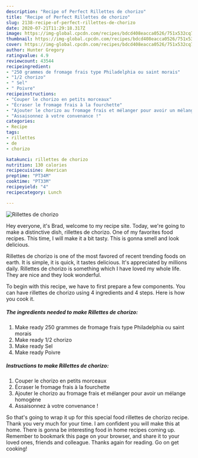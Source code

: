 ```yaml
---
description: "Recipe of Perfect Rillettes de chorizo"
title: "Recipe of Perfect Rillettes de chorizo"
slug: 2138-recipe-of-perfect-rillettes-de-chorizo
date: 2020-07-21T11:29:18.317Z
image: https://img-global.cpcdn.com/recipes/bdcd408eacca0526/751x532cq70/rillettes-de-chorizo-photo-principale-de-la-recette.jpg
thumbnail: https://img-global.cpcdn.com/recipes/bdcd408eacca0526/751x532cq70/rillettes-de-chorizo-photo-principale-de-la-recette.jpg
cover: https://img-global.cpcdn.com/recipes/bdcd408eacca0526/751x532cq70/rillettes-de-chorizo-photo-principale-de-la-recette.jpg
author: Hunter Gregory
ratingvalue: 4.9
reviewcount: 43544
recipeingredient:
- "250 grammes de fromage frais type Philadelphia ou saint morais"
- "1/2 chorizo"
- " Sel"
- " Poivre"
recipeinstructions:
- "Couper le chorizo en petits morceaux"
- "Écraser le fromage frais à la fourchette"
- "Ajouter le chorizo au fromage frais et mélanger pour avoir un mélange homogène"
- "Assaisonnez à votre convenance !"
categories:
- Recipe
tags:
- rillettes
- de
- chorizo

katakunci: rillettes de chorizo 
nutrition: 130 calories
recipecuisine: American
preptime: "PT34M"
cooktime: "PT33M"
recipeyield: "4"
recipecategory: Lunch

---
```



![Rillettes de chorizo](https://img-global.cpcdn.com/recipes/bdcd408eacca0526/751x532cq70/rillettes-de-chorizo-photo-principale-de-la-recette.jpg)

Hey everyone, it's Brad, welcome to my recipe site. Today, we're going to make a distinctive dish, rillettes de chorizo. One of my favorites food recipes. This time, I will make it a bit tasty. This is gonna smell and look delicious.



Rillettes de chorizo is one of the most favored of recent trending foods on earth. It is simple, it is quick, it tastes delicious. It's appreciated by millions daily. Rillettes de chorizo is something which I have loved my whole life. They are nice and they look wonderful.


To begin with this recipe, we have to first prepare a few components. You can have rillettes de chorizo using 4 ingredients and 4 steps. Here is how you cook it.

<!--inarticleads1-->

##### The ingredients needed to make Rillettes de chorizo:

1. Make ready 250 grammes de fromage frais type Philadelphia ou saint morais
1. Make ready 1/2 chorizo
1. Make ready  Sel
1. Make ready  Poivre




<!--inarticleads2-->

##### Instructions to make Rillettes de chorizo:

1. Couper le chorizo en petits morceaux
1. Écraser le fromage frais à la fourchette
1. Ajouter le chorizo au fromage frais et mélanger pour avoir un mélange homogène
1. Assaisonnez à votre convenance !




So that's going to wrap it up for this special food rillettes de chorizo recipe. Thank you very much for your time. I am confident you will make this at home. There is gonna be interesting food in home recipes coming up. Remember to bookmark this page on your browser, and share it to your loved ones, friends and colleague. Thanks again for reading. Go on get cooking!
